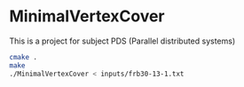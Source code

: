 # MinimalVertexCover
This is a project for subject PDS (Parallel distributed systems)
```bash
cmake .
make
./MinimalVertexCover < inputs/frb30-13-1.txt
```
